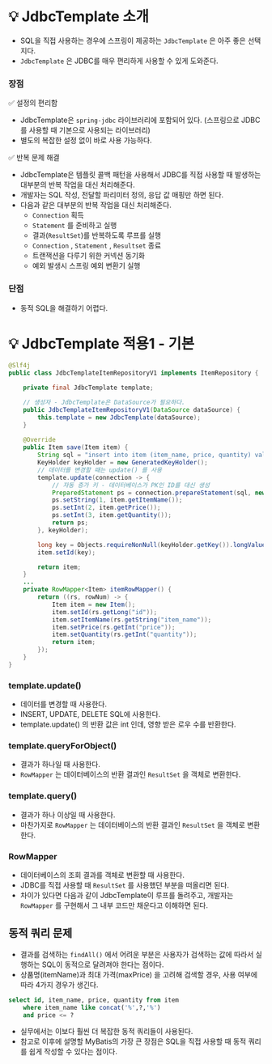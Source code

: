 # 💡 JdbcTemplate 소개
* SQL을 직접 사용하는 경우에 스프링이 제공하는 `JdbcTemplate` 은 아주 좋은 선택지다. 
* `JdbcTemplate` 은 JDBC를 매우 편리하게 사용할 수 있게 도와준다.

### 장점
✅ 설정의 편리함
* JdbcTemplate은 `spring-jdbc` 라이브러리에 포함되어 있다. (스프링으로 JDBC를 사용할 때 기본으로 사용되는 라이브러리)
* 별도의 복잡한 설정 없이 바로 사용 가능하다.

✅ 반복 문제 해결
* JdbcTemplate은 템플릿 콜백 패턴을 사용해서 JDBC를 직접 사용할 때 발생하는 대부분의 반복 작업을 대신 처리해준다.
* 개발자는 SQL 작성, 전달할 파리미터 정의, 응답 값 매핑만 하면 된다.
* 다음과 같은 대부분의 반복 작업을 대신 처리해준다.
  * `Connection` 획득
  * `Statement` 를 준비하고 실행
  * 결과(`ResultSet`)를 반복하도록 루프를 실행
  * `Connection` , `Statement` , `Resultset` 종료
  * 트랜잭션을 다루기 위한 커넥션 동기화
  * 예외 발생시 스프링 예외 변환기 실행

### 단점
* 동적 SQL을 해결하기 어렵다.

# 💡 JdbcTemplate 적용1 - 기본
```java
@Slf4j
public class JdbcTemplateItemRepositoryV1 implements ItemRepository {

    private final JdbcTemplate template;

    // 생성자 - JdbcTemplate은 DataSource가 필요하다.
    public JdbcTemplateItemRepositoryV1(DataSource dataSource) {
        this.template = new JdbcTemplate(dataSource);
    }
    
    @Override
    public Item save(Item item) {
        String sql = "insert into item (item_name, price, quantity) values (?,?,?)";
        KeyHolder keyHolder = new GeneratedKeyHolder();
        // 데이터를 변경할 때는 update() 를 사용
        template.update(connection -> {
            // 자동 증가 키 - 데이터베이스가 PK인 ID를 대신 생성
            PreparedStatement ps = connection.prepareStatement(sql, new String[]{"id"});
            ps.setString(1, item.getItemName());
            ps.setInt(2, item.getPrice());
            ps.setInt(3, item.getQuantity());
            return ps;
        }, keyHolder);

        long key = Objects.requireNonNull(keyHolder.getKey()).longValue();
        item.setId(key);

        return item;
    }
    ...
    private RowMapper<Item> itemRowMapper() {
        return ((rs, rowNum) -> {
            Item item = new Item();
            item.setId(rs.getLong("id"));
            item.setItemName(rs.getString("item_name"));
            item.setPrice(rs.getInt("price"));
            item.setQuantity(rs.getInt("quantity"));
            return item;
        });
    }
}
```
### template.update()
* 데이터를 변경할 때 사용한다.
* INSERT, UPDATE, DELETE SQL에 사용한다.
* template.update() 의 반환 값은 int 인데, 영향 받은 로우 수를 반환한다.

### template.queryForObject()
* 결과가 하나일 때 사용한다.
* `RowMapper` 는 데이터베이스의 반환 결과인 `ResultSet` 을 객체로 변환한다.

### template.query()
* 결과가 하나 이상일 때 사용한다.
* 마찬가지로 `RowMapper` 는 데이터베이스의 반환 결과인 `ResultSet` 을 객체로 변환한다.

### RowMapper
* 데이터베이스의 조회 결과를 객체로 변환할 때 사용한다.
* JDBC를 직접 사용할 때 `ResultSet` 를 사용했던 부분을 떠올리면 된다.
* 차이가 있다면 다음과 같이 JdbcTemplate이 루프를 돌려주고, 개발자는 `RowMapper` 를 구현해서 그 내부 코드만 채운다고 이해하면 된다.

## 동적 쿼리 문제
* 결과를 검색하는 `findAll()` 에서 어려운 부분은 사용자가 검색하는 값에 따라서 실행하는 SQL이 동적으로 달려져야 한다는 점이다.
* 상품명(itemName)과 최대 가격(maxPrice) 을 고려해 검색할 경우, 사용 여부에 따라 4가지 경우가 생긴다.
```sql
select id, item_name, price, quantity from item
	where item_name like concat('%',?,'%')
	and price <= ?
```
* 실무에서는 이보다 훨씬 더 복잡한 동적 쿼리들이 사용된다.
* 참고로 이후에 설명할 MyBatis의 가장 큰 장점은 SQL을 직접 사용할 때 동적 쿼리를 쉽게 작성할 수 있다는 점이다.

